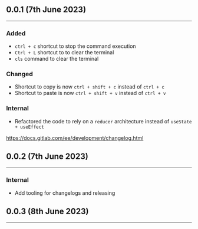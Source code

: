 ## 0.0.1 (7th June 2023)

---

### Added

- `ctrl + c` shortcut to stop the command execution
- `Ctrl + L` shortcut to to clear the terminal
- `cls` command to clear the terminal

### Changed

- Shortcut to copy is now `ctrl + shift + c` instead of `ctrl + c`
- Shortcut to paste is now `ctrl + shift + v` instead of `ctrl + v`

### Internal

- Refactored the code to rely on a `reducer` architecture instead of `useState + useEffect`

https://docs.gitlab.com/ee/development/changelog.html

## 0.0.2 (7th June 2023)

---

### Internal

- Add tooling for changelogs and releasing

## 0.0.3 (8th June 2023)

---
